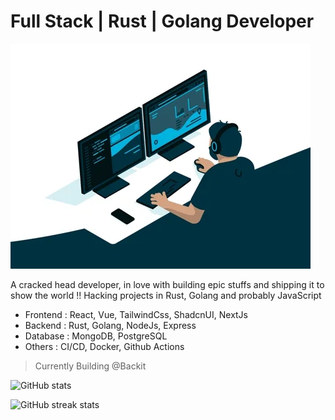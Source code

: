 
# Full Stack | Rust | Golang Developer

<img src="giphy 3.webp" style="text-align:center;"></img>




A cracked head developer, in love with building epic stuffs and shipping it to show the world !! Hacking projects in Rust, Golang and probably JavaScript

- Frontend : React, Vue, TailwindCss, ShadcnUI, NextJs
- Backend : Rust, Golang, NodeJs, Express
- Database : MongoDB, PostgreSQL
- Others : CI/CD, Docker, Github Actions 

> Currently Building @Backit

![GitHub stats](https://github-readme-stats.vercel.app/api?username=mrinalxdev&show_icons=true&count_private=true)  

![GitHub streak stats](https://streak-stats.demolab.com/?user=mrinalxdev)  





